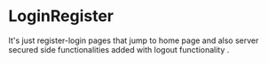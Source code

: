 # LoginRegister
It's just register-login pages that jump to home page and also server secured side functionalities added with logout functionality .
